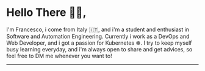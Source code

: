 # Hello There 👋🏼,

I'm Francesco, i come from Italy 🇮🇹, and i'm a student and enthusiast in Software and Automation Engineering. Currently i work as a DevOps and Web Developer, and i got a passion for Kubernetes ☸️. I try to keep myself busy learning everyday, and i'm always open to share and get advices, so feel free to DM me whenever you want to! 

---



